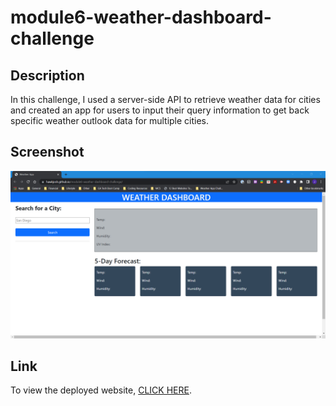 # module6-weather-dashboard-challenge

## Description

In this challenge, I used a server-side API to retrieve weather data for cities and created an app for users to input their query information to get back specific weather outlook data for multiple cities.

## Screenshot

![Screenshot of the deployed web application](./assets/images/module6_webpage_screenshot.png)

## Link

To view the deployed website, [CLICK HERE](https://hawkjosh.github.io/module6-weather-dashboard-challenge/).